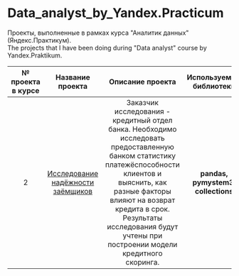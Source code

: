 # Data_analyst_by_Yandex.Practicum
Проекты, выполненные в рамках курса "Аналитик данных" (Яндекс.Практикум).  
The projects that I have been doing during "Data analyst" course by Yandex.Praktikum.

| № проекта в курсе | Название проекта | Описание проекта | Используемые библиотеки | Дополнительно | 
| :---: | :---: | :---: | :---: | :---: | 
| 2 | [Исследование надёжности заёмщиков](https://github.com/AinslieRed8/Data_analyst_by_Yandex.Practicum/blob/main/bank_credit_scoring.ipynb) | Заказчик исследования - кредитный отдел банка. Необходимо исследовать предоставленную банком статистику платежёспособности клиентов и выяснить, как разные факторы влияют на возврат кредита в срок. Результаты исследования будут учтены при построении модели кредитного скоринга. | **pandas, pymystem3, collections** | Лемматизация |
